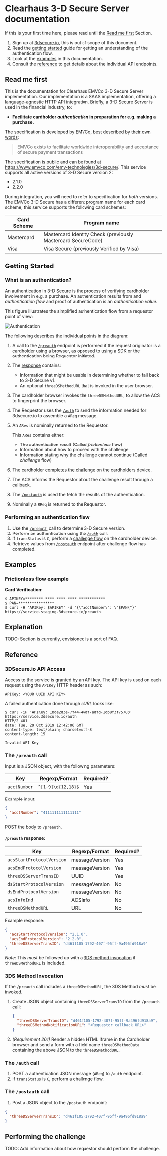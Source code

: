 # Clearhaus 3-D Secure Server documentation #

If this is your first time here, please read until the [Read me
first](#read-me-first) Section.

1. Sign up at [3dsecure.io](https://www.3dsecure.io), this is out of scope of this document.
2. Read the [getting started](#getting-started) guide for getting an
   understanding of the authentication flow.
3. Look at the [examples](#examples) in this documentation.
4. Consult the [reference](#reference) to get details about the individual API endpoints.

## Read me first

<!---
{{{
-->

This is the documentation for Clearhaus EMVCo 3-D Secure Server implementation.
Our implementation is a SAAS implementation, offering a language-agnostic HTTP
API integration.
Briefly, a 3-D Secure Server is used in the financial industry, to:
- **Facilitate cardholder _authentication_ in preparation for e.g. making a purchase.**

The specification is developed by EMVCo, best described by [their own
words](https://www.emvco.com/about/overview/):

> EMVCo exists to facilitate worldwide interoperability and acceptance of
> secure payment transactions

The specification is public and can be found at https://www.emvco.com/emv-technologies/3d-secure/.
This service supports all active versions of 3-D Secure version 2:

- 2.1.0
- 2.2.0

During integration, you will need to refer to specification for _both_
versions.  The EMVCo 3-D Secure has a different program name for each card
scheme, this service supports the following card schemes:


| Card Scheme     | Program name                                                 |
| --------------- | ------------------------------------------------------------ |
| Mastercard      | Mastercard Identity Check (previously Mastercard SecureCode) |
| Visa            | Visa Secure (previously Verified by Visa)                    |

<!---
}}}
-->

## Getting Started

### What is an authentication?

An authentication in 3-D Secure is the process of verifying cardholder
involvement in e.g. a purchase. An authentication results from and
_authentication flow_ and proof of authentication is an
_authentication value_.

This figure illustrates the simplified authentication flow from a requestor
point of view:

<div class="img">
  <img src="authentication.svg" alt="Authentication"/>
</div>

The following describes the individual points in the diagram:

1. A call to the [`/preauth`](#the-preauth-call) endpoint is performed if the
   request originator is a cardholder using a browser, as opposed to using a
   SDK or the authentication being Requestor initiated.
2. The [response](#preauth-response) contains:
   - Information that might be usable in determining whether to fall back to
     3-D Secure v1.
   - An optional `threeDSMethodURL` that is invoked in the user browser.
3. The cardholder browser invokes the `threeDSMethodURL`, to allow the ACS to
   fingerprint the browser.
4. The Requestor uses the [`/auth`](#the-auth-call) to send the information
   needed for 3dsecure.io to assemble a `AReq` message.
5. An `ARes` is nominally returned to the Requestor.

   This `ARes` contains either:
   - The authentication result (Called _frictionless_ flow)
   - Information about how to proceed with the challenge
   - Information stating why the challenge cannot continue (Called _challenge_ flow)

6. The cardholder [completes the challenge](#performing-the-challenge) on the
   cardholders device.
7. The ACS informs the Requestor about the challenge result through a callback.
8. The [`/postauth`](#the-postauth-call) is used the fetch the results of the
   authentication.
9. Nominally a `RReq` is returned to the Requestor.

<!--- Currently this seems out of place.
#### Flow types

An _authentication flow_ is one of the following categories:
* _Frictionless flow_

   This flow includes messages 1-4, where the `authenticationValue`, `eci` and
   `dsTransID` are returned in 4.

* _Challenge flow_

   This includes 1-8, where the `authenticationValue`, `eci` and `dsTransID`
   are returned in 8.

* _Out-of-band (OOB)_

   This includes 1-8, where the `authenticationValue`, `eci` and `dsTransID`
   are returned in 8.

* _Decoupled Authentication_

   This includes 1-4,6-8, where the `authenticationValue`, `eci` and `dsTransID`
   are returned in 8.
-->

### Performing an authentication flow

1. Use the [`/preauth`](#the-preauth-call) call to determine 3-D Secure version.
2. Perform an authentication using the [`/auth`](#the-auth-call) call.
3. If `transStatus` is `C`, perform a [challenge
   flow](#performing-the-challenge) on the cardholder device.
4. Retrieve values from [`/postauth`](#the-postauth-call) endpoint after
   challenge flow has completed.

## Examples

### Frictionless flow example

**Card Verification:**
```
$ APIKEY=********-****-****-****-************
$ PAN=****************
$ curl -H 'APIKey: $APIKEY' -d "{\"acctNumber\": \"$PAN\"}" https://service.staging.3dsecure.io/preauth
```

## Explanation

TODO: Section is currently, envisioned is a sort of FAQ.

## Reference

### 3DSecure.io API Access

Access to the service is granted by an API key. The API key is used on each request using the
`APIKey` HTTP header as such:
```
APIKey: <YOUR UUID API KEY>
```

A failed authentication done through _cURL_ looks like:
```
$ curl -iH 'APIKey: 1bde2d3e-7f44-46df-adfd-1db8f3f75783' https://service.3dsecure.io/auth
HTTP/2 401
date: Tue, 29 Oct 2019 12:42:06 GMT
content-type: text/plain; charset=utf-8
content-length: 15

Invalid API Key
```

### The `/preauth` call

Input is a JSON object, with the following parameters:

| Key          | Regexp/Format      | Required?  |
| -----        | --------           | ---------- |
| `acctNumber` | `^[1-9]\d{12,18}$` | Yes        |

Example input:
```json
{
  "acctNumber": "4111111111111111"
}
```

POST the body to `/preauth`.

#### `/preauth` response:

| Key                       | Regexp/Format  | Required?  |
| -----                     | --------       | ---------- |
| `acsStartProtocolVersion` | messageVersion | Yes        |
| `acsEndProtocolVersion`   | messageVersion | Yes        |
| `threeDSServerTransID`    | UUID           | Yes        |
| `dsStartProtocolVersion`  | messageVersion | No         |
| `dsEndProtocolVersion`    | messageVersion | No         |
| `acsInfoInd`              | ACSInfo        | No         |
| `threeDSMethodURL`        | URL            | No         |


Example response:
```json
{
  "acsStartProtocolVersion": "2.1.0",
  "acsEndProtocolVersion": "2.2.0",
  "threeDSServerTransID": "d461f105-1792-407f-95ff-9a496fd918a9"
}
```

_Note:_ This _must_ be followed up with a [3DS method
invocation](#3ds-method-invocation) if `threeDSMethodURL` is included.

### 3DS Method Invocation

If the `/preauth` call includes a `threeDSMethodURL`, the 3DS Method _must_ be
invoked.

1. Create JSON object containing `threeDSServerTransID` from the `/preauth` call:
   ```json
   {
     "threeDSServerTransID": "d461f105-1792-407f-95ff-9a496fd918a9",
     "threeDSMethodNotificationURL": "<Requestor callback URL>"
   }
   ```
1. _(Requirement 261)_
   Render a hidden HTML iframe in the Cardholder browser and send a form
   with a field name `threeDSMethodData` containing the above JSON to the
   `threeDSMethodURL`.

### The `/auth` call
1. POST a authentication JSON message (`AReq`) to `/auth` endpoint.
2. If `transStatus` is `C`, perform a challenge flow.

### The `/postauth` call
1. Post a JSON object to the `/postauth` endpoint:
  ```json
  {
    "threeDSServerTransID": "d461f105-1792-407f-95ff-9a496fd918a9"
  }
  ```

## Performing the challenge

TODO: Add information about how requestor should perform the challenge.
